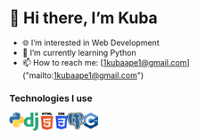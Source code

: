 # 👋 Hi there, I’m Kuba
- 🌐 I’m interested in Web Development
- 🐍 I’m currently learning Python
- 📫 How to reach me: [1kubaape1@gmail.com] ("mailto:1kubaape1@gmail.com")

### Technologies I use
<img align="left" alt="LinkedIn" width="26" src="https://github.com/KubaBee/KubaBee/blob/master/python.png?raw=true" />
<img align="left" alt="LinkedIn" width="26" src="https://raw.githubusercontent.com/KubaBee/KubaBee/365e87b7f5df7751b6dc33d8afa8ea23b71b5b32/django.svg" />
<img align="left" alt="LinkedIn" width="31" src="https://github.com/KubaBee/KubaBee/blob/master/html.png?raw=true" />
<img align="left" alt="LinkedIn" width="21" src="https://github.com/KubaBee/KubaBee/blob/master/css.png?raw=true" />
<img align="left" alt="LinkedIn" width="29" src="https://github.com/KubaBee/KubaBee/blob/master/postgres.png?raw=true" />
<img align="left" alt="LinkedIn" width="26" src="https://github.com/KubaBee/KubaBee/blob/master/cpp.png?raw=true" />
